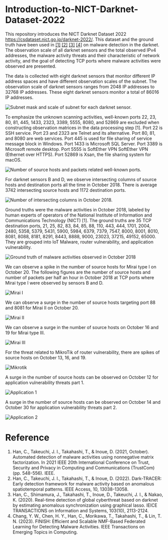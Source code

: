 # Introduction-to-NICT-Darknet-Dataset-2022
This repository introduces the NICT Darknet Dataset 2022 https://csdataset.nict.go.jp/darknet-2022/. This dataset and the ground truth have been used in [[1]](#ref1) [[2]](#ref2) [[3]](#ref3) [[4]](#ref4) on malware detection in the darknet. The observation scale of all darknet sensors and the total observed IPv4 addresses, the malware activity threats and their characteristic of network activity, and the goal of detecting TCP ports where malware activities were observed are presented.

The data is collected with eight darknet sensors that monitor different IP address spaces and have different observation scales of the subnet. The observation scale of darknet sensors ranges from 2048 IP addresses to 32768 IP addresses. These eight darknet sensors monitor a total of 86016 IP addresses.

![Subnet mask and scale of subnet for each darknet sensor.](https://github.com/ernie55ernie/Introduction-to-NICT-Darknet-Dataset-2022/blob/main/img/table2.png?raw=true)

To emphasize the unknown scanning activities, well-known ports 22, 23, 80, 81, 445, 1433, 2323, 3389, 5555, 8080, and 52869 are excluded when constructing observation matrices in the data processing step [1]. Port 22 is SSH service. Port 23 and 2323 are Telnet and its alternative. Port 80, 81, and 8080 are web services. Port 445 is used for file sharing of service message block in Windows. Port 1433 is Microsoft SQL Server. Port 3389 is Microsoft remote desktop. Port 5555 is SoftEther VPN SoftEther VPN (Ethernet over HTTPS). Port 52869 is Xsan, the file sharing system for macOS.

![Number of source hosts and packets related well-known ports.](https://github.com/ernie55ernie/Introduction-to-NICT-Darknet-Dataset-2022/blob/main/img/well.png?raw=true)

For darknet sensors B and D, we observe intersecting columns of source hosts and destination ports all the time in October 2018. There is average 3742 intersecting source hosts and 1172 destination ports.

![Number of intersecting columns in October 2018.](https://github.com/ernie55ernie/Introduction-to-NICT-Darknet-Dataset-2022/blob/main/img/intersect_cols.png?raw=true)

Ground truths were the malware activities in October 2018, labeled by human experts of operators of the National Institute of Information and Communications Technology (NICT) [1]. The ground truths are 35 TCP destination ports, 21, 25, 82, 83, 84, 85, 88, 110, 443, 444, 1701, 2004, 2480, 5358, 5379, 5431, 5900, 5984, 6379, 7379, 7547, 8000, 8001, 8010, 8081, 8088, 8181, 8291, 8443, 8888, 9000, 23023, 37215, 49152, 65000. They are grouped into IoT Malware, router vulnerability, and application vulnerability.


![Ground truth of malware activities observed in October 2018](https://github.com/ernie55ernie/Introduction-to-NICT-Darknet-Dataset-2022/blob/main/img/table3.png?raw=true)

We can observe a spike in the number of source hosts for Mirai type I on October 20. The following figures are the number of source hosts and number of packets per half an hour in October 2018 at TCP ports where Mirai type I were observed by sensors B and D.

![Mirai I](https://github.com/ernie55ernie/Introduction-to-NICT-Darknet-Dataset-2022/blob/main/img/mirai_1.png?raw=true)

We can observe a surge in the number of source hosts targeting port 88 and 8081 for Mirai II on October 20.

![Mirai II](https://github.com/ernie55ernie/Introduction-to-NICT-Darknet-Dataset-2022/blob/main/img/mirai_2.png?raw=true)

We can observe a surge in the number of source hosts on October 16 and 19 for Mirai type III.

![Mirai III](https://github.com/ernie55ernie/Introduction-to-NICT-Darknet-Dataset-2022/blob/main/img/mirai_3.png?raw=true)

For the threat related to MikroTik of router vulnerability, there are spikes of source hosts on October 13, 16, and 19. 

![Mikrotik](https://github.com/ernie55ernie/Introduction-to-NICT-Darknet-Dataset-2022/blob/main/img/mikrotik.png?raw=true)

A surge in the number of source hosts can be observed on October 12 for application vulnerability threats part 1.

![Application 1](https://github.com/ernie55ernie/Introduction-to-NICT-Darknet-Dataset-2022/blob/main/img/app_1.png?raw=true)

A surge in the number of source hosts can be observed on October 14 and October 30 for application vulnerability threats part 2. 

![Application 2](https://github.com/ernie55ernie/Introduction-to-NICT-Darknet-Dataset-2022/blob/main/img/app_2.png?raw=true)


# Reference
1. <a name='ref1'></a>Han, C., Takeuchi, J. I., Takahashi, T., & Inoue, D. (2021, October). Automated detection of malware activities using nonnegative matrix factorization. In 2021 IEEE 20th International Conference on Trust, Security and Privacy in Computing and Communications (TrustCom) (pp. 548-556). IEEE.
2. <a name='ref2'>Han, C., Takeuchi, J. I., Takahashi, T., & Inoue, D. (2022). Dark-TRACER: Early detection framework for malware activity based on anomalous spatiotemporal patterns. IEEE Access, 10, 13038-13058.
3. <a name='ref3'>Han, C., Shimamura, J., Takahashi, T., Inoue, D., Takeuchi, J. I., & Nakao, K. (2020). Real-time detection of global cyberthreat based on darknet by estimating anomalous synchronization using graphical lasso. IEICE TRANSACTIONS on Information and Systems, 103(10), 2113-2124.
4. <a name='ref4'>Chang, Y. W., Chen, H. Y., Han, C., Morikawa, T., Takahashi, T., & Lin, T. N. (2023). FINISH: Efficient and Scalable NMF-Based Federated Learning for Detecting Malware Activities. IEEE Transactions on Emerging Topics in Computing.